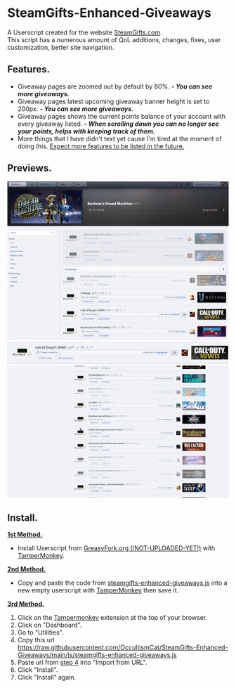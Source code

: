 # SteamGifts-Enhanced-Giveaways
A Userscript created for the website [SteamGifts.com](https://www.steamgifts.com).
<br>
This script has a numerous amount of QoL additions, changes, fixes, user customization, better site navigation.

## Features.
* Giveaway pages are zoomed out by default by 80%. *__- You can see more giveaways.__*
* Giveaway pages latest upcoming giveaway banner height is set to 200px. *__- You can see more giveaways.__*
* Giveaway pages shows the current points balance of your account with every giveaway listed. *__- When scrolling down you can no longer see your points, helps with keeping track of them.__*
* More things that I have didn't text yet cause I'm tired at the moment of doing this. <ins>Expect more features to be listed in the future.</ins>

## Previews.
![SteamGifts-Enhanced-Giveaways-Preview-1](https://raw.githubusercontent.com/OccultismCat/SteamGifts-Enhanced-Giveaways/main/resources/previews/SteamGifts-Enhanced-Giveaways-Preview-1.png)
![SteamGifts-Enhanced-Giveaways-Preview-2](https://raw.githubusercontent.com/OccultismCat/SteamGifts-Enhanced-Giveaways/main/resources/previews/SteamGifts-Enhanced-Giveaways-Preview-2.png)
![SteamGifts-Enhanced-Giveaways-Preview-Join-Button](https://raw.githubusercontent.com/OccultismCat/SteamGifts-Enhanced-Giveaways/main/resources/previews/SteamGifts-Enhanced-Giveaways-Preview-Join-Button.gif)

## Install.
**<ins>1st Method.</ins>**
* Install Userscript from [GreasyFork.org (!NOT-UPLOADED-YET!)](https://greasyfork.org/en/scripts/) with [TamperMonkey](https://www.tampermonkey.net).

**<ins>2nd Method.</ins>**
* Copy and paste the code from [steamgifts-enhanced-giveaways.js](https://raw.githubusercontent.com/OccultismCat/SteamGifts-Enhanced-Giveaways/main/js/steamgifts-enhanced-giveaways.js) into a new empty userscript with [TamperMonkey](https://www.tampermonkey.net) then save it.

**<ins>3rd Method.</ins>**
1. Click on the [Tampermonkey](https://www.tampermonkey.net/) extension at the top of your browser.
2. Click on "Dashboard".
3. Go to "Utilities".
4. Copy this url https://raw.githubusercontent.com/OccultismCat/SteamGifts-Enhanced-Giveaways/main/js/steamgifts-enhanced-giveaways.js
5. Paste url from [step 4](https://raw.githubusercontent.com/OccultismCat/SteamGifts-Enhanced-Giveaways/main/js/steamgifts-enhanced-giveaways.js) into "Import from URL".
6. Click "Install".
7. Click "Install" again.
